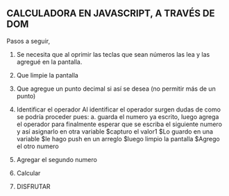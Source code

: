 ## CALCULADORA EN JAVASCRIPT, A TRAVÉS DE DOM

Pasos  a seguir,
1.	Se necesita que al oprimir las teclas que sean números las lea y las agregué en la pantalla.

2.	Que limpie la pantalla

3.	Que agregue un punto decimal si así se desea (no permitir más de un punto)

4.	Identificar el operador 
Al identificar el operador surgen dudas de como se podría proceder pues:
 a. guarda el numero ya escrito, luego agrega el operador para finalmente esperar que se escriba el siguiente numero y
 así asignarlo en otra variable
    $capturo el valor1
    $Lo guardo en una variable
    $le hago push en un arreglo
    $luego limpio la pantalla
    $Agrego el otro numero
5.	Agregar el segundo numero
6.	Calcular
7.	DISFRUTAR

